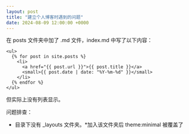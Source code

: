 ```yaml
---
layout: post
title: "建立个人博客时遇到的问题"
date: 2024-08-09 12:00:00 +0000
---
```

在 posts 文件夹中加了 .md 文件，index.md 中写了以下内容：
```
<ul>
  {% for post in site.posts %}
    <li>
      <a href="{{ post.url }}">{{ post.title }}</a>
      <small>{{ post.date | date: "%Y-%m-%d" }}</small>
    </li>
  {% endfor %}
</ul>
```
但实际上没有列表显示。

问题排查：
- 目录下没有 _layouts 文件夹。*加入该文件夹后 theme:minimal 被覆盖了
